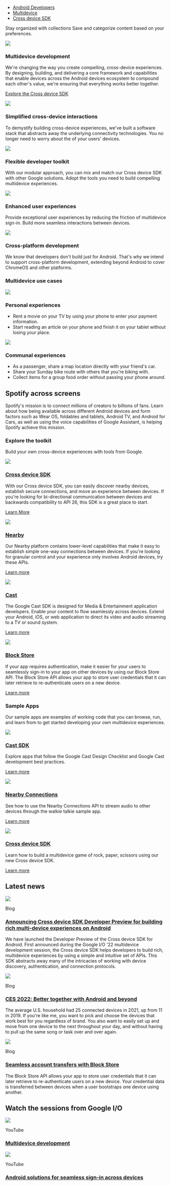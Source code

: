 -   [Android Developers](https://developer.android.com/)
-   [Multidevice](https://developer.android.com/multidevice)
-   [Cross device SDK](https://developer.android.com/multi-device-development)

Stay organized with collections Save and categorize content based on your preferences.

 ![](https://developer.android.com/static/images/hero-illustrations/better-together-hero.svg)

### Multidevice development

We're changing the way you create compelling, cross-device experiences. By designing, building, and delivering a core framework and capabilities that enable devices across the Android devices ecosystem to compound each other's value, we're ensuring that everything works better together.

[Explore the Cross device SDK](https://developer.android.com/guide/topics/connectivity/cross-device-sdk/overview)

 ![](https://developer.android.com/static/images/picto-icons/pathway.svg)

### Simplified cross-device interactions

To demystify building cross-device experiences, we've built a software stack that abstracts away the underlying connectivity technologies. You no longer need to worry about the  of your users' devices.

 ![](https://developer.android.com/static/images/picto-icons/responsive-layout.svg)

### Flexible developer toolkit

With our modular approach, you can mix and match our Cross device SDK with other Google solutions. Adopt the tools you need to build compelling multidevice experiences.

 ![](https://developer.android.com/static/images/picto-icons/accent.svg)

### Enhanced user experiences

Provide exceptional user experiences by reducing the friction of multidevice sign-in. Build more seamless interactions between devices.

 ![](https://developer.android.com/static/images/picto-icons/platform.svg)

### Cross-platform development

We know that developers don't build just for Android. That's why we intend to support cross-platform development, extending beyond Android to cover ChromeOS and other platforms.

### Multidevice use cases

 ![](https://developer.android.com/static/images/hero-illustrations/personal-experiences-hero.svg)

### Personal experiences

-   Rent a movie on your TV by using your phone to enter your payment information.
-   Start reading an article on your phone and finish it on your tablet without losing your place.

 ![](https://developer.android.com/static/images/cluster-illustrations/communal-experiences.svg)

### Communal experiences

-   As a passenger, share a map location directly with your friend's car.
-   Share your Sunday bike route with others that you're biking with.
-   Collect items for a group food order without passing your phone around.

## Spotify across screens

Spotify's mission is to connect millions of creators to billions of fans. Learn about how being available across different Android devices and form factors such as Wear OS, foldables and tablets, Android TV, and Android for Cars, as well as using the voice capabilities of Google Assistant, is helping Spotify achieve this mission.

### Explore the toolkit

Build your own cross-device experiences with tools from Google.

 [![](https://developer.android.com/static/images/picto-icons/sync-2.svg)](https://developer.android.com/guide/topics/connectivity/cross-device-sdk/overview)

### [Cross device SDK](https://developer.android.com/guide/topics/connectivity/cross-device-sdk/overview)

With our Cross device SDK, you can easily discover nearby devices, establish secure connections, and move an experience between devices. If you're looking for bi-directional communication between devices and backwards compatibility to API 26, this SDK is a great place to start.

[Learn More](https://developer.android.com/guide/topics/connectivity/cross-device-sdk/overview)

 [![](https://developer.android.com/static/images/picto-icons/nearby.svg)](https://developers.google.com/nearby)

### [Nearby](https://developers.google.com/nearby)

Our Nearby platform contains lower-level capabilities that make it easy to establish simple one-way connections between devices. If you're looking for granular control and your experience only involves Android devices, try these APIs.

[Learn more](https://developers.google.com/nearby)

 [![](https://developer.android.com/static/images/picto-icons/cast.svg)](https://developers.google.com/cast)

### [Cast](https://developers.google.com/cast)

The Google Cast SDK is designed for Media & Entertainment application developers. Enable your content to flow seamlessly across devices. Extend your Android, iOS, or web application to direct its video and audio streaming to a TV or sound system.

[Learn more](https://developers.google.com/cast)

 [![](https://developer.android.com/static/images/picto-icons/security.svg)](https://developers.google.com/identity/blockstore/android)

### [Block Store](https://developers.google.com/identity/blockstore/android)

If your app requires authentication, make it easier for your users to seamlessly sign-in to your app on other devices by using our Block Store API. The Block Store API allows your app to store user credentials that it can later retrieve to re-authenticate users on a new device.

[Learn more](https://developers.google.com/identity/blockstore/android)

### Sample Apps

Our sample apps are examples of working code that you can browse, run, and learn from to get started developing your own multidevice experiences.

 [![](https://developer.android.com/static/images/picto-icons/code-2.svg)](https://github.com/android/connectivity-samples/tree/main/CrossDeviceRockPaperScissors)

### [Cast SDK](https://github.com/android/connectivity-samples/tree/main/CrossDeviceRockPaperScissors)

Explore apps that follow the Google Cast Design Checklist and Google Cast development best practices.

[Learn more](https://github.com/android/connectivity-samples/tree/main/CrossDeviceRockPaperScissors)

 [![](https://developer.android.com/static/images/picto-icons/code-2.svg)](https://github.com/android/connectivity-samples/tree/main/NearbyConnectionsWalkieTalkie)

### [Nearby Connections](https://github.com/android/connectivity-samples/tree/main/NearbyConnectionsWalkieTalkie)

See how to use the Nearby Connections API to stream audio to other devices through the walkie talkie sample app.

[Learn more](https://github.com/android/connectivity-samples/tree/main/NearbyConnectionsWalkieTalkie)

 [![](https://developer.android.com/static/images/picto-icons/code-2.svg)](https://github.com/android/connectivity-samples/tree/main/CrossDeviceRockPaperScissors)

### [Cross device SDK](https://github.com/android/connectivity-samples/tree/main/CrossDeviceRockPaperScissors)

Learn how to build a multidevice game of rock, paper, scissors using our new Cross device SDK.

[Learn more](https://github.com/android/connectivity-samples/tree/main/CrossDeviceRockPaperScissors)

## Latest news

[![](https://developer.android.com/static/multi-device-development/images/SDK_Pic.png)](https://android-developers.googleblog.com/2022/07/announcing-cross-device-SDK-Developer-Preview-for-Android.html)

Blog

### [Announcing Cross device SDK Developer Preview for building rich multi-device experiences on Android](https://android-developers.googleblog.com/2022/07/announcing-cross-device-SDK-Developer-Preview-for-Android.html)

We have launched the Developer Preview of the Cross device SDK for Android. First announced during the Google I/O '22 multidevice development session, the Cross device SDK helps developers to build rich, multidevice experiences by using a simple and intuitive set of APIs. This SDK abstracts away many of the intricacies of working with device discovery, authentication, and connection protocols.

[![](https://developer.android.com/static/multi-device-development/images/ces-2022-better-together.png)](https://blog.google/products/android/ces2022-bettertogether)

Blog

### [CES 2022: Better together with Android and beyond](https://blog.google/products/android/ces2022-bettertogether)

The average U.S. household had 25 connected devices in 2021, up from 11 in 2019. If you're like me, you want to pick and choose the devices that work best for you regardless of brand. You also want to easily set up and move from one device to the next throughout your day, and without having to pull up the same song or task over and over again.

[![](https://developer.android.com/static/multi-device-development/images/block-store-better-together.png)](https://medium.com/androiddevelopers/seamless-account-transfers-with-block-store-987a38517311)

Blog

### [Seamless account transfers with Block Store](https://medium.com/androiddevelopers/seamless-account-transfers-with-block-store-987a38517311)

The Block Store API allows your app to store user credentials that it can later retrieve to re-authenticate users on a new device. Your credential data is transferred between devices when a user bootstraps one device using another.

## Watch the sessions from Google I/O

[![](https://developer.android.com/static/multi-device-development/images/multi-device-development-video.png)](https://io.google/2022/program/2d35bc51-fef8-4f4f-830f-0dba6d30e592/)

YouTube

### [Multidevice development](https://io.google/2022/program/2d35bc51-fef8-4f4f-830f-0dba6d30e592/)

[![](https://developer.android.com/static/multi-device-development/images/seamless-sign-in-video.png)](https://io.google/2022/program/c4be021c-53ec-493e-a3c1-7db7a168317e/)

YouTube

### [Android solutions for seamless sign-in across devices](https://io.google/2022/program/c4be021c-53ec-493e-a3c1-7db7a168317e/)
